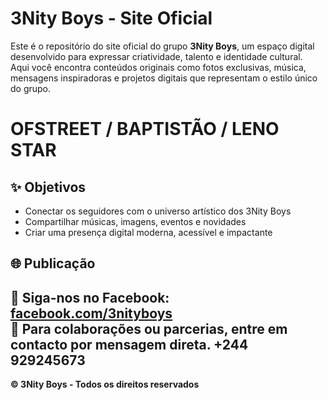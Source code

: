 # 3Nity Boys - Site Oficial

Este é o repositório do site oficial do grupo **3Nity Boys**, um espaço digital desenvolvido para expressar criatividade, talento e identidade cultural.  
Aqui você encontra conteúdos originais como fotos exclusivas, música, mensagens inspiradoras e projetos digitais que representam o estilo único do grupo.
# OFSTREET / BAPTISTÃO / LENO STAR
## ✨ Objetivos

- Conectar os seguidores com o universo artístico dos 3Nity Boys
- Compartilhar músicas, imagens, eventos e novidades
- Criar uma presença digital moderna, acessível e impactante

## 🌐 Publicação



🔗 **Siga-nos no Facebook**: [facebook.com/3nityboys](https://facebook.com/3nityboys)  
📩 Para colaborações ou parcerias, entre em contacto por mensagem direta.
+244 929245673
---

**© 3Nity Boys - Todos os direitos reservados**
